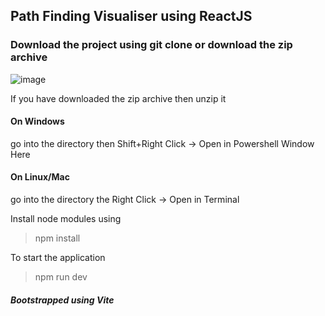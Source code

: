 ## Path Finding Visualiser using ReactJS

### Download the project using git clone or download the zip archive
![image](https://user-images.githubusercontent.com/57061799/236792862-dc63b278-2f6a-410e-a917-6100cdabdd4d.png)

If you have downloaded the zip archive then unzip it

#### On Windows
go into the directory then Shift+Right Click -> Open in Powershell Window Here

#### On Linux/Mac
go into the directory the Right Click -> Open in Terminal

Install node modules using
> npm install


To start the application
> npm run dev

##### Bootstrapped using Vite
